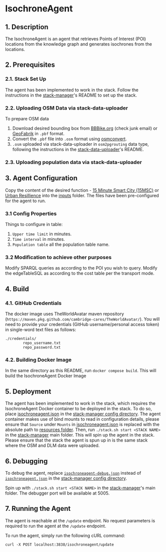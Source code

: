 # IsochroneAgent
## 1. Description
The IsochroneAgent is an agent that retrieves Points of Interest (POI) locations from the knowledge graph and generates isochrones from the locations.

## 2. Prerequisites
### 2.1. Stack Set Up
The agent has been implemented to work in the stack. Follow the instructions in the [stack-manager]'s README to set up the stack.

### 2.2. Uploading OSM Data via stack-data-uploader
To prepare OSM data
1) Download desired bounding box from [BBBike.org](https://extract.bbbike.org/) (check junk email) or [GeoFabrik](https://download.geofabrik.de/) in `.pbf` format.
2) Convert the `.pbf` file into `.osm` format using [osmconvert](https://wiki.openstreetmap.org/wiki/Osmconvert). 
3) `.osm` uploaded via stack-data-uploader in `osm2pgrouting` data type, following the instructions in the [stack-data-uploader]'s README.

### 2.3. Uploading population data via stack-data-uploader

## 3. Agent Configuration 
Copy the content of the desired function - [15 Minute Smart City (15MSC)](inputs/15MSC/) or [Urban Resillience](inputs/UR/) into the [inputs](inputs/) folder. The files have been pre-configured for the agent to run.

### 3.1 Config Properties
Things to configure in table: 
1) `Upper time limit` in minutes. 
2) `Time interval` in minutes. 
3) `Population table` all the population table name. 

### 3.2 Modification to achieve other purposes
Modify SPARQL queries as according to the POI you wish to query.
Modify the edgeTableSQL as according to the cost table per the transport mode.

## 4. Build
### 4.1. GitHub Credentials
The docker image uses TheWorldAvatar maven repository (`https://maven.pkg.github.com/cambridge-cares/TheWorldAvatar/`).
You will need to provide your credentials (GitHub username/personal access token) in single-word text files as follows:
```
./credentials/
        repo_username.txt
        repo_password.txt
```

### 4.2. Building Docker Image
In the same directory as this README, run `docker compose build`. This will build the IsochroneAgent Docker Image

## 5. Deployment
The agent has been implemented to work in the stack, which requires the IsochroneAgent Docker container to be deployed in the stack. To do so, place [isochroneagent.json](stack-manager-input-config/isochroneagent.json) in the [stack-manager config directory]. 
The agent container makes use of bind mounts to read in configuration details, please ensure that ```Source``` under ```Mounts``` in [isochroneagent.json](stack-manager-input-config/isochroneagent.json) is replaced with the absolute path to [resources folder](isochroneagent/src/main/resources).
Then, run `./stack.sh start <STACK NAME>` in the [stack-manager] main folder. This will spin up the agent in the stack.
Please ensure that the stack the agent is spun up in is the same stack where the OSM and DLM data were uploaded.

## 6. Debugging
To debug the agent, replace [`isochroneagent-debug.json`](stack-manager-input-config/isochroneagent-debug.json) instead of [`isochroneagent.json`](stack-manager-input-config/isochroneagent.json) in the [stack-manager config directory]. 

Spin up with `./stack.sh start <STACK NAME>` in the [stack-manager]'s main folder.
The debugger port will be available at 5005.

## 7. Running the Agent
The agent is reachable at the `/update` endpoint. No request parameters is required to run the agent at the `/update` endpoint.

To run the agent, simply run the following cURL command:
```
curl -X POST localhost:3838/isochroneagent/update
```


[stack-data-uploader]: https://github.com/cambridge-cares/TheWorldAvatar/tree/main/Deploy/stacks/dynamic/stack-data-uploader
[stack-manager]: https://github.com/cambridge-cares/TheWorldAvatar/tree/main/Deploy/stacks/dynamic/stack-manager
[stack-manager config directory]: https://github.com/cambridge-cares/TheWorldAvatar/tree/main/Deploy/stacks/dynamic/stack-manager/inputs/config/services
[inputs]: stack-data-uploader-inputs/
